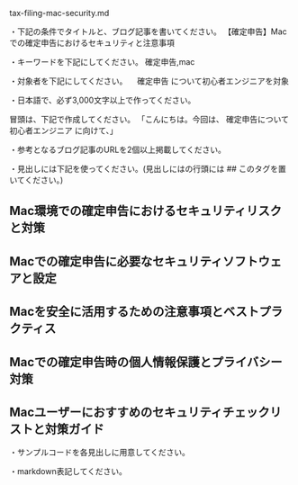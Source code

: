 tax-filing-mac-security.md

・下記の条件でタイトルと、ブログ記事を書いてください。
【確定申告】Macでの確定申告におけるセキュリティと注意事項

・キーワードを下記にしてください。
確定申告,mac

・対象者を下記にしてください。
　確定申告 について初心者エンジニアを対象


・日本語で、必ず3,000文字以上で作ってください。

冒頭は、下記で作成してください。
「こんにちは。今回は、
確定申告について初心者エンジニア
に向けて、」

・参考となるブログ記事のURLを2個以上掲載してください。

・見出しには下記を使ってください。(見出しにはの行頭には ## このタグを置いてください。)
## Mac環境での確定申告におけるセキュリティリスクと対策
## Macでの確定申告に必要なセキュリティソフトウェアと設定
## Macを安全に活用するための注意事項とベストプラクティス
## Macでの確定申告時の個人情報保護とプライバシー対策
## Macユーザーにおすすめのセキュリティチェックリストと対策ガイド

・サンプルコードを各見出しに用意してください。

・markdown表記してください。


